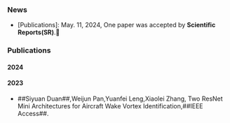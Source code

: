 ### News

+ [Publications]: May. 11, 2024, One paper was accepted by **Scientific Reports(SR)**.🎉

### Publications

#### 2024

#### 2023

+ ##Siyuan Duan##,Weijun Pan,Yuanfei Leng,Xiaolei Zhang, Two ResNet Mini Architectures for Aircraft Wake Vortex Identification,##IEEE Access##.

<!--
**duansiyuanNB/duansiyuanNB** is a ✨ _special_ ✨ repository because its `README.md` (this file) appears on your GitHub profile.

Here are some ideas to get you started:

- 🔭 I’m currently working on ...
- 🌱 I’m currently learning ...
- 👯 I’m looking to collaborate on ...
- 🤔 I’m looking for help with ...
- 💬 Ask me about ...
- 📫 How to reach me: ...
- 😄 Pronouns: ...
- ⚡ Fun fact: ...
👋
-->
